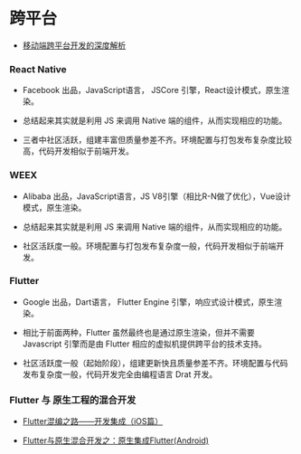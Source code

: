 # 跨平台

* [移动端跨平台开发的深度解析](https://juejin.im/post/5b395eb96fb9a00e556123ef)

### React Native 

* Facebook 出品，JavaScript语言， JSCore 引擎，React设计模式，原生渲染。

* 总结起来其实就是利用 JS 来调用 Native 端的组件，从而实现相应的功能。

* 三者中社区活跃，组建丰富但质量参差不齐。环境配置与打包发布复杂度比较高，代码开发相似于前端开发。


### WEEX

* Alibaba 出品，JavaScript语言，JS V8引擎（相比R-N做了优化），Vue设计模式，原生渲染。

* 总结起来其实就是利用 JS 来调用 Native 端的组件，从而实现相应的功能。

* 社区活跃度一般。环境配置与打包发布复杂度一般，代码开发相似于前端开发。

### Flutter

* Google 出品，Dart语言， Flutter Engine 引擎，响应式设计模式，原生渲染。

* 相比于前面两种，Flutter 虽然最终也是通过原生渲染，但并不需要 Javascript  引擎而是由 Flutter 相应的虚拟机提供跨平台的技术支持。

* 社区活跃度一般（起始阶段），组建更新快且质量参差不齐。环境配置与代码发布复杂度一般，代码开发完全由编程语言 Drat 开发。



### Flutter 与 原生工程的混合开发

* [Flutter混编之路——开发集成（iOS篇）](https://www.jianshu.com/p/48a9083ebe89)

* [Flutter与原生混合开发之：原生集成Flutter(Android)](https://www.jianshu.com/p/b907fe76802b)
